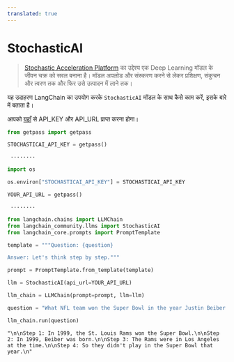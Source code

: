 ```yaml
---
translated: true
---
```


# StochasticAI

>[Stochastic Acceleration Platform](https://docs.stochastic.ai/docs/introduction/) का उद्देश्य एक Deep Learning मॉडल के जीवन चक्र को सरल बनाना है। मॉडल अपलोड और संस्करण करने से लेकर प्रशिक्षण, संकुचन और त्वरण तक और फिर उसे उत्पादन में लाने तक।

यह उदाहरण LangChain का उपयोग करके `StochasticAI` मॉडल के साथ कैसे काम करें, इसके बारे में बताता है।

आपको [यहाँ](https://app.stochastic.ai/workspace/profile/settings?tab=profile) से API_KEY और API_URL प्राप्त करना होगा।

```python
from getpass import getpass

STOCHASTICAI_API_KEY = getpass()
```

```output
 ········
```

```python
import os

os.environ["STOCHASTICAI_API_KEY"] = STOCHASTICAI_API_KEY
```

```python
YOUR_API_URL = getpass()
```

```output
 ········
```

```python
from langchain.chains import LLMChain
from langchain_community.llms import StochasticAI
from langchain_core.prompts import PromptTemplate
```

```python
template = """Question: {question}

Answer: Let's think step by step."""

prompt = PromptTemplate.from_template(template)
```

```python
llm = StochasticAI(api_url=YOUR_API_URL)
```

```python
llm_chain = LLMChain(prompt=prompt, llm=llm)
```

```python
question = "What NFL team won the Super Bowl in the year Justin Beiber was born?"

llm_chain.run(question)
```

```output
"\n\nStep 1: In 1999, the St. Louis Rams won the Super Bowl.\n\nStep 2: In 1999, Beiber was born.\n\nStep 3: The Rams were in Los Angeles at the time.\n\nStep 4: So they didn't play in the Super Bowl that year.\n"
```
